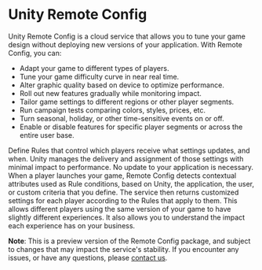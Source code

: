 # Unity Remote Config

Unity Remote Config is a cloud service that allows you to tune your game design without deploying new versions of your application. With Remote Config, you can:

* Adapt your game to different types of players.
* Tune your game difficulty curve in near real time.
* Alter graphic quality based on device to optimize performance.
* Roll out new features gradually while monitoring impact.
* Tailor game settings to different regions or other player segments.
* Run campaign tests comparing colors, styles, prices, etc. 
* Turn seasonal, holiday, or other time-sensitive events on or off.
* Enable or disable features for specific player segments or across the entire user base.

Define Rules that control which players receive what settings updates, and when. Unity manages the delivery and assignment of those settings with minimal impact to performance. No update to your application is necessary. When a player launches your game, Remote Config detects contextual attributes used as Rule conditions, based on Unity, the application, the user, or custom criteria that you define. The service then returns customized settings for each player according to the Rules that apply to them. This allows different players using the same version of your game to have slightly different experiences. It also allows you to understand the impact each experience has on your business.

**Note**: This is a preview version of the Remote Config package, and subject to changes that may impact the service's stability. If you encounter any issues, or have any questions, please [contact us](mailto:remote-config@unity3d.com).
